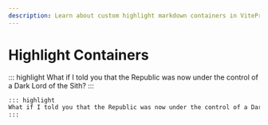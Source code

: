 ```yaml
---
description: Learn about custom highlight markdown containers in VitePress Default Theme +
---
```


# Highlight Containers

::: highlight
What if I told you that the Republic was now under the control of a Dark Lord of the Sith?
:::

```md
::: highlight
What if I told you that the Republic was now under the control of a Dark Lord of the Sith?
:::
```
